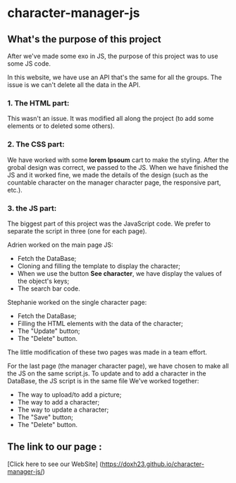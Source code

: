 character-manager-js
=======================

What's the purpose of this project 
-----------------------------------
After we've made some exo in JS, the purpose of this project was to use some JS code.

In this website, we have use an API that's the same for all the groups. The issue is we can't delete all the data in the API. 

### 1. The HTML part:
This wasn't an issue. It was modified all along the project (to add some elements or to deleted some others).

### 2. The CSS part:
We have worked with some **lorem Ipsoum** cart to make the styling. After the grobal design was correct, we passed to the JS. When we have finished the JS and it worked fine, we made the details of the design (such as the countable character on the manager character page, the responsive part, etc.).

### 3. the JS part: 
The biggest part of this project was the JavaScript code. We prefer to separate the script in three (one for each page). 

Adrien worked on the main page JS:
* Fetch the DataBase;
* Cloning and filling the template to display the character;
* When we use the button **See character**, we have display the values of the object's keys;
* The search bar code.

Stephanie worked on the single character page: 
* Fetch the DataBase;
* Filling the HTML elements with the data of the character;
* The "Update" button;
* The "Delete" button.

The little modification of these two pages was made in a team effort. 

For the last page (the manager character page), we have chosen to make all the JS on the same script.js. To update and to add a character in the DataBase, the JS script is in the same file
We've worked together:
* The way to upload/to add a picture;
* The way to add a character;
* The way to update a character;
* The "Save" button;
* The "Delete" button.

The link to our page :
-----------------------
[Click here to see our WebSite] (https://doxh23.github.io/character-manager-js/)